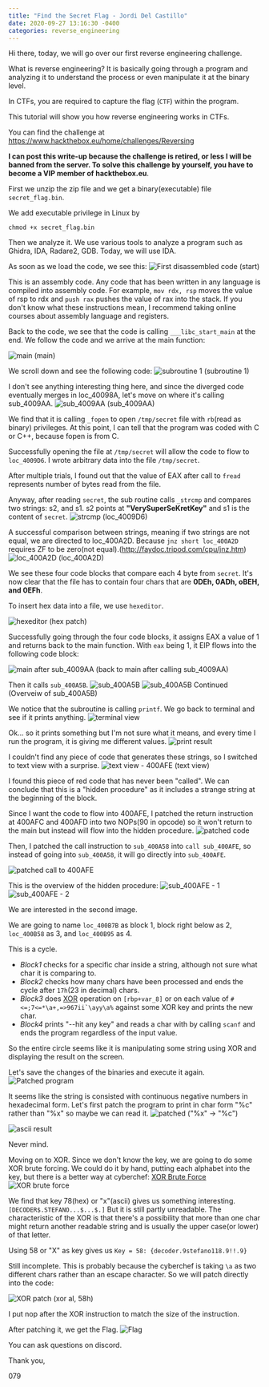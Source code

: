 ```yaml
---
title: "Find the Secret Flag - Jordi Del Castillo"
date: 2020-09-27 13:16:30 -0400
categories: reverse_engineering
---
```

Hi there, today, we will go over our first reverse engineering challenge.

What is reverse engineering? It is basically going through a program and analyzing it to understand the process
or even manipulate it at the binary level.

In CTFs, you are required to capture the flag (```CTF```) within the program.

This tutorial will show you how reverse engineering works in CTFs.

You can find the challenge at https://www.hackthebox.eu/home/challenges/Reversing

**I can post this write-up because the challenge is retired, or less I will be banned from the server. To solve this challenge by yourself, you have to become a VIP member of hackthebox.eu**.

First we unzip the zip file and we get a binary(executable) file ```secret_flag.bin```.

We add executable privilege in Linux by
 ```
 chmod +x secret_flag.bin
 ```
Then we analyze it. We use various tools to analyze a program such as Ghidra, IDA, Radare2, GDB. Today, we will use IDA.

As soon as we load the code, we see this:
![First disassembled code](https://raw.githubusercontent.com/079035/079035.github.io/master/images/find%20the%20secret%20flag/1.PNG) (start)

This is an assembly code.
Any code that has been written in any language is compiled into assembly code.
For example, ```mov rdx, rsp``` moves the value of rsp to rdx and ```push rax``` pushes the value of rax into the stack.
If you don't know what these instructions mean, I recommend taking online courses about assembly language and registers.

Back to the code, we see that the code is calling ```___libc_start_main``` at the end.
We follow the code and we arrive at the main function:

![main](https://raw.githubusercontent.com/079035/079035.github.io/master/images/find%20the%20secret%20flag/2.PNG) (main)

We scroll down and see the following code:
![subroutine 1](https://raw.githubusercontent.com/079035/079035.github.io/master/images/find%20the%20secret%20flag/3.PNG) (subroutine 1)

I don't see anything interesting thing here, and since the diverged code eventually merges in loc_40098A, let's move on where it's calling sub_4009AA.
![sub_4009AA](https://raw.githubusercontent.com/079035/079035.github.io/master/images/find%20the%20secret%20flag/4.PNG) (sub_4009AA)

We find that it is calling ```_fopen``` to open ```/tmp/secret``` file with ```rb```(read as binary) privileges.
At this point, I can tell that the program was coded with C or C++, because fopen is from C.

Successfully opening the file at ```/tmp/secret``` will allow the code to flow to ```loc_4009D6```.
I wrote arbitrary data into the file ```/tmp/secret```.

After multiple trials, I found out that the value of EAX after call to ```fread``` represents number of bytes read from the file.

Anyway, after reading ```secret```, the sub routine calls ```_strcmp``` and compares two strings: s2, and s1.
s2 points at **"VerySuperSeKretKey"** and s1 is the content of ```secret```.
![strcmp](https://raw.githubusercontent.com/079035/079035.github.io/master/images/find%20the%20secret%20flag/6.PNG) (loc_4009D6)

A successful comparison between strings, meaning if two strings are not equal, we are directed to loc_400A2D.
Because ```jnz short loc_400A2D``` requires ZF to be zero(not equal).(http://faydoc.tripod.com/cpu/jnz.htm)
![loc_400A2D](https://raw.githubusercontent.com/079035/079035.github.io/master/images/find%20the%20secret%20flag/5.PNG) (loc_400A2D)

We see these four code blocks that compare each 4 byte from ```secret```. It's now clear that the file has to
contain four chars that are **0DEh, 0ADh, oBEH, and 0EFh**.

To insert hex data into a file, we use ```hexeditor```.

![hexeditor](https://raw.githubusercontent.com/079035/079035.github.io/master/images/find%20the%20secret%20flag/8.PNG) (hex patch)

Successfully going through the four code blocks, it assigns EAX a value of 1 and returns back to the main function.
With ```eax``` being 1, it EIP flows into the following code block:

![main after sub_4009AA](https://raw.githubusercontent.com/079035/079035.github.io/master/images/find%20the%20secret%20flag/9.png) (back to main after calling sub_4009AA)

Then it calls ```sub_400A5B```.
![sub_400A5B](https://raw.githubusercontent.com/079035/079035.github.io/master/images/find%20the%20secret%20flag/10.PNG)
![sub_400A5B Continued](https://raw.githubusercontent.com/079035/079035.github.io/master/images/find%20the%20secret%20flag/11.PNG) (Overveiw of sub_400A5B)

We notice that the subroutine is calling ```printf```.
We go back to terminal and see if it prints anything.
![terminal view](https://raw.githubusercontent.com/079035/079035.github.io/master/images/find%20the%20secret%20flag/12.PNG)

Ok... so it prints something but I'm not sure what it means, and every time I run the program, it is giving me different values.
![print result](https://raw.githubusercontent.com/079035/079035.github.io/master/images/find%20the%20secret%20flag/13.PNG)

I couldn't find any piece of code that generates these strings, so I switched to text view with a surprise.
![text view - 400AFE](https://raw.githubusercontent.com/079035/079035.github.io/master/images/find%20the%20secret%20flag/14.PNG) (text view)

I found this piece of red code that has never been "called".
We can conclude that this is a "hidden procedure" as it includes a strange string at the beginning of the block.

Since I want the code to flow into 400AFE, I patched the return instruction at 400AFC and 400AFD into two NOPs(90 in opcode) so it won't return to the main but instead will flow into the hidden procedure.
![patched code](https://raw.githubusercontent.com/079035/079035.github.io/master/images/find%20the%20secret%20flag/15.PNG)

Then, I patched the call instruction to ```sub_400A58``` into ```call sub_400AFE```, so instead of going into ```sub_400A58```, it will go directly into ```sub_400AFE```.

![patched call to 400AFE](https://raw.githubusercontent.com/079035/079035.github.io/master/images/find%20the%20secret%20flag/16.PNG)

This is the overview of the hidden procedure:
![sub_400AFE - 1](https://raw.githubusercontent.com/079035/079035.github.io/master/images/find%20the%20secret%20flag/17.PNG)
![sub_400AFE - 2](https://raw.githubusercontent.com/079035/079035.github.io/master/images/find%20the%20secret%20flag/19.PNG)

We are interested in the second image.

We are going to name ```loc_400B7B``` as block 1, block right below as 2, ```loc_400B58``` as 3, and ```loc_400B95``` as 4.

This is a cycle.
* _Block1_ checks for a specific char inside a string, although not sure what char it is comparing to.
* _Block2_ checks how many chars have been processed and ends the cycle after ```17h```(23 in decimal) chars.
* _Block3_ does [XOR](https://stackoverflow.com/questions/14526584/what-does-the-xor-operator-do#:~:text=XOR%20is%20a%20binary%20operation,corresponding%20bits%20of%20a%20number) operation on ```[rbp+var_8]``` or on each value of ```#<=;7<=*\a+,=>967ii`\ayy\a%``` against some XOR key and prints the new char.
* _Block4_ prints "--hit any key" and reads a char with by calling ```scanf``` and ends the program regardless of the input value.

So the entire circle seems like it is manipulating some string using XOR and displaying the result on the screen.

Let's save the changes of the binaries and execute it again.
![Patched program](https://raw.githubusercontent.com/079035/079035.github.io/master/images/find%20the%20secret%20flag/20.PNG)

It seems like the string is consisted with continuous negative numbers in hexadecimal form.
Let's first patch the program to print in char form "%c" rather than "%x" so maybe we can read it.
![patched](https://raw.githubusercontent.com/079035/079035.github.io/master/images/find%20the%20secret%20flag/21.PNG) ("%x" -> "%c")

![ascii result](https://raw.githubusercontent.com/079035/079035.github.io/master/images/find%20the%20secret%20flag/22.PNG)

Never mind.

Moving on to XOR. Since we don't know the key, we are going to do some XOR brute forcing.
We could do it by hand, putting each alphabet into the key, but there is a better way at cyberchef: [XOR Brute Force](https://gchq.github.io/CyberChef/#recipe=XOR_Brute_Force(1,100,0,'Standard',false,true,false,''))
![XOR brute force](https://raw.githubusercontent.com/079035/079035.github.io/master/images/find%20the%20secret%20flag/23.PNG)

We find that key 78(hex) or "x"(ascii) gives us something interesting. ```[DECODER$.STEFANO...$...$.]```
But it is still partly unreadable. The characteristic of the XOR is that there's a possibility that more than one char might return another readable string and is usually the upper case(or lower) of that letter.

Using 58 or "X" as key gives us ```Key = 58: {decoder.9stefano118.9!!.9}```

Still incomplete.
This is probably because the cyberchef is taking ```\a``` as two different chars rather than an escape character.
So we will patch directly into the code:

![XOR patch](https://raw.githubusercontent.com/079035/079035.github.io/master/images/find%20the%20secret%20flag/25.PNG) (xor al, 58h)

I put nop after the XOR instruction to match the size of the instruction.

After patching it, we get the Flag.
![Flag](https://raw.githubusercontent.com/079035/079035.github.io/master/images/find%20the%20secret%20flag/26.PNG)

You can ask questions on discord.

Thank you,

079

